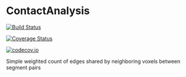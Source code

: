 # ContactAnalysis

[![Build Status](https://travis-ci.org/seung-lab/ContactAnalysis.jl.svg?branch=master)](https://travis-ci.org/seung-lab/ContactAnalysis.jl)

[![Coverage Status](https://coveralls.io/repos/seung-lab/ContactAnalysis.jl/badge.svg?branch=master&service=github)](https://coveralls.io/github/seung-lab/ContactAnalysis.jl?branch=master)

[![codecov.io](http://codecov.io/github/seung-lab/ContactAnalysis.jl/coverage.svg?branch=master)](http://codecov.io/github/seung-lab/ContactAnalysis.jl?branch=master)

Simple weighted count of edges shared by neighboring voxels between segment pairs
